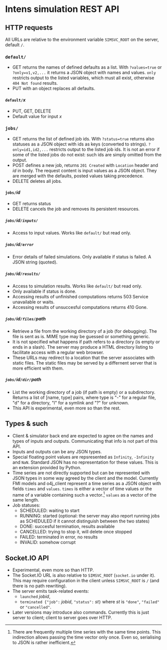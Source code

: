 # Intens simulation REST API

## HTTP requests

All URLs are relative to the environment variable `SIMSVC_ROOT` on the
server, default `/`.

### `default/`

- GET returns the names of defined defaults as a list.  With
  `?values=true` or `?only=v1,v2,...` it returns a JSON object with
  names and values.  `only` restricts output to the listed variables,
  which must all exist, otherwise `404 Not found` results.
- PUT with an object replaces all defaults.

#### `default/`*x*

- PUT, GET, DELETE
- Default value for input *x*

### `jobs/`

- GET returns the list of defined job ids.  With `?status=true`
  returns also statuses as a JSON object with ids as keys (converted
  to strings).  `?only=id1,id2,...` restricts output to the listed job
  ids.  It is not an error if some of the listed jobs do not exist:
  such ids are simply omitted from the output.
- POST defines a new job, returns `201 Created` with `Location` header
  and *id* in body.  The request content is input values as a JSON
  object.  They are merged with the defaults, posted values taking
  precedence.
- DELETE deletes all jobs.

#### `jobs/`*id*

- GET returns status
- DELETE cancels the job and removes its persistent resources.

##### `jobs/`*id*`/inputs/`

- Access to input values.  Works like `default/` but read only.

##### `jobs/`*id*`/error`

- Error details of failed simulations.  Only available if status is
  failed.  A JSON string (quoted).

##### `jobs/`*id*`/results/`

- Access to simulation results.  Works like `default/` but read only.
- Only available if status is done.
- Accessing results of unfinished computations returns 503 Service
  unavailable or waits.
- Accessing results of unsuccesful computations returns 410 Gone.

##### `jobs/`*id*`/files/`*path*

- Retrieve a file from the working directory of a job (for debugging).
  The file is sent as is.  MIME type may be guessed or something
  generic.
- It is not specified what happens if path refers to a directory (is
  empty or ends in a slash).  The server may produce a HTML directory
  listing to facilitate access with a regular web browser.
- These URLs may redirect to a location that the server associates
  with static files.  The static files may be served by a differnent
  server that is more efficient with them.

##### `jobs/`*id*`/dir/`*path*

- List the working directory of a job (if path is empty) or a
  subdirectory.  Returns a list of [name, type]
  pairs, where type is "-" for a regular file, "d" for a
  directory, "l" for a symlink and "?" for unknown.
- This API is experimental, even more so than the rest.

## Types & such

- Client & simulator back end are expected to agree on the names and
  types of inputs and outputs.  Communicating that info is not part of
  this API.
- Inputs and outputs can be any JSON types.
- Special floating point values are repsresented as `Infinity`,
  `-Infinity` and `NaN`.  Standard JSON has no representation for
  these values.  This is an extension provided by Python.
- Time series are not directly supported but can be represented with
  JSON types in some way agreed by the client and the model.
  Currently FMI models and o4j_client represent a time series as a
  JSON object with fields `times` and `values`.  `times` is either a
  vector of time values or the name of a variable containing such a
  vector.[^ind_time]  `values` as a vector of the same length.
- Job statuses:
    * SCHEDULED: waiting to start
    * RUNNING: started (optional: the server may also report running
      jobs as SCHEDULED if it cannot distinguish between the two states)
    * DONE: succesful termination, results available
    * CANCELLED: trying to stop it, will delete once stopped
    * FAILED: terminated in error, no results
    * INVALID: somehow corrupt

[^ind_time]: There are frequently multiple time series with the same
time points.  This indirection allows passing the time vector only
once.  Even so, serialising to JSON is rather inefficient.

## Socket.IO API

- Experimental, even more so than HTTP.
- The Socket.IO URL is also relative to `SIMSVC_ROOT` (`socket.io`
  under it).  This may require configuration in the client unless
  `SIMSVC_ROOT` is `/` (and there is no path rewriting).
- The server emits task-related events:
    * `launched` *jobid*,
    * `terminated {"job":` *jobid*, `"status":` *st*`}` where *st* is
      `"done"`, `"failed"` or `"cancelled"`.
- Later versions may introduce also commands.  Currently this is just
  server to client; client to server goes over HTTP.

